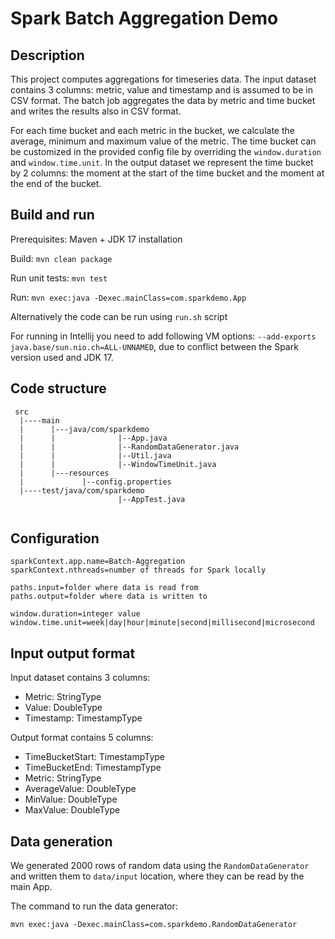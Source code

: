 # Spark Batch Aggregation Demo

## Description
This project computes aggregations for timeseries data. The input dataset contains 3 columns: metric, value and timestamp and is assumed to be in CSV format. 
The batch job aggregates the data by metric and time bucket and writes the results also in CSV format.

For each time bucket and each metric in the bucket, we calculate the average, minimum and maximum value of the metric.
The time bucket can be customized in the provided config file by overriding the `window.duration` and `window.time.unit`. 
In the output dataset we represent the time bucket by 2 columns: the moment at the start of the time bucket and the moment at the end of the bucket.


## Build and run
Prerequisites: Maven + JDK 17 installation

Build: `mvn clean package`

Run unit tests: `mvn test`

Run: `mvn exec:java -Dexec.mainClass=com.sparkdemo.App`

Alternatively the code can be run using `run.sh` script

For running in Intellij you need to add following VM options: `--add-exports java.base/sun.nio.ch=ALL-UNNAMED`, due to conflict between the Spark version used and JDK 17.

## Code structure
```
 src
  |----main
  |      |---java/com/sparkdemo
  |      |              |--App.java
  |      |              |--RandomDataGenerator.java
  |      |              |--Util.java
  |      |              |--WindowTimeUnit.java
  |      |---resources
  |             |--config.properties
  |----test/java/com/sparkdemo
                        |--AppTest.java
  
```
## Configuration
```
sparkContext.app.name=Batch-Aggregation
sparkContext.nthreads=number of threads for Spark locally

paths.input=folder where data is read from
paths.output=folder where data is written to

window.duration=integer value
window.time.unit=week|day|hour|minute|second|millisecond|microsecond
```

## Input output format
Input dataset contains 3 columns:
- Metric: StringType
- Value: DoubleType
- Timestamp: TimestampType

Output format contains 5 columns:
- TimeBucketStart: TimestampType
- TimeBucketEnd: TimestampType
- Metric: StringType
- AverageValue: DoubleType
- MinValue: DoubleType
- MaxValue: DoubleType

## Data generation
We generated 2000 rows of random data using the `RandomDataGenerator` and written them to `data/input` location, where they can be read by the main App. 

The command to run the data generator:

`mvn exec:java -Dexec.mainClass=com.sparkdemo.RandomDataGenerator`

